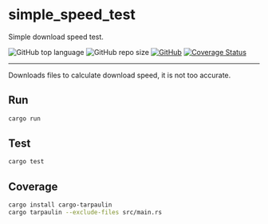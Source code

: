 # simple_speed_test

Simple download speed test.

![GitHub top language](https://img.shields.io/github/languages/top/cccaaannn/simple_speed_test?color=orange) ![GitHub repo size](https://img.shields.io/github/repo-size/cccaaannn/simple_speed_test?color=purple) [![GitHub](https://img.shields.io/github/license/cccaaannn/simple_speed_test?color=blue)](https://github.com/cccaaannn/simple_speed_test/blob/master/LICENSE) [![Coverage Status](https://coveralls.io/repos/github/cccaaannn/simple_speed_test/badge.svg?branch=master)](https://coveralls.io/github/cccaaannn/simple_speed_test?branch=master)

---

Downloads files to calculate download speed, it is not too accurate.

## Run
```sh
cargo run
```

## Test
```sh
cargo test
```

## Coverage
```sh
cargo install cargo-tarpaulin
cargo tarpaulin --exclude-files src/main.rs
```
